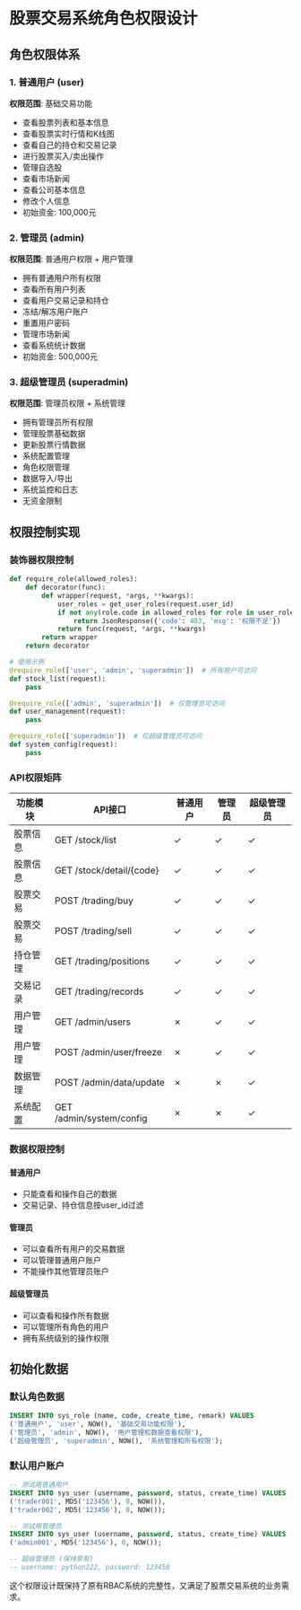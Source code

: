 # 股票交易系统角色权限设计

## 角色权限体系

### 1. 普通用户 (user)
**权限范围**: 基础交易功能
- 查看股票列表和基本信息
- 查看股票实时行情和K线图
- 查看自己的持仓和交易记录
- 进行股票买入/卖出操作
- 管理自选股
- 查看市场新闻
- 查看公司基本信息
- 修改个人信息
- 初始资金: 100,000元

### 2. 管理员 (admin)  
**权限范围**: 普通用户权限 + 用户管理
- 拥有普通用户所有权限
- 查看所有用户列表
- 查看用户交易记录和持仓
- 冻结/解冻用户账户
- 重置用户密码
- 管理市场新闻
- 查看系统统计数据
- 初始资金: 500,000元

### 3. 超级管理员 (superadmin)
**权限范围**: 管理员权限 + 系统管理
- 拥有管理员所有权限  
- 管理股票基础数据
- 更新股票行情数据
- 系统配置管理
- 角色权限管理
- 数据导入/导出
- 系统监控和日志
- 无资金限制

## 权限控制实现

### 装饰器权限控制
```python
def require_role(allowed_roles):
    def decorator(func):
        def wrapper(request, *args, **kwargs):
            user_roles = get_user_roles(request.user_id)
            if not any(role.code in allowed_roles for role in user_roles):
                return JsonResponse({'code': 403, 'msg': '权限不足'})
            return func(request, *args, **kwargs)
        return wrapper
    return decorator

# 使用示例
@require_role(['user', 'admin', 'superadmin'])  # 所有用户可访问
def stock_list(request):
    pass

@require_role(['admin', 'superadmin'])  # 仅管理员可访问  
def user_management(request):
    pass

@require_role(['superadmin'])  # 仅超级管理员可访问
def system_config(request):
    pass
```

### API权限矩阵

| 功能模块 | API接口 | 普通用户 | 管理员 | 超级管理员 |
|---------|--------|---------|--------|-----------|
| 股票信息 | GET /stock/list | ✓ | ✓ | ✓ |
| 股票信息 | GET /stock/detail/{code} | ✓ | ✓ | ✓ |
| 股票交易 | POST /trading/buy | ✓ | ✓ | ✓ |
| 股票交易 | POST /trading/sell | ✓ | ✓ | ✓ |
| 持仓管理 | GET /trading/positions | ✓ | ✓ | ✓ |
| 交易记录 | GET /trading/records | ✓ | ✓ | ✓ |
| 用户管理 | GET /admin/users | ✗ | ✓ | ✓ |
| 用户管理 | POST /admin/user/freeze | ✗ | ✓ | ✓ |
| 数据管理 | POST /admin/data/update | ✗ | ✗ | ✓ |
| 系统配置 | GET /admin/system/config | ✗ | ✗ | ✓ |

### 数据权限控制

#### 普通用户
- 只能查看和操作自己的数据
- 交易记录、持仓信息按user_id过滤

#### 管理员  
- 可以查看所有用户的交易数据
- 可以管理普通用户账户
- 不能操作其他管理员账户

#### 超级管理员
- 可以查看和操作所有数据
- 可以管理所有角色的用户
- 拥有系统级别的操作权限

## 初始化数据

### 默认角色数据
```sql
INSERT INTO sys_role (name, code, create_time, remark) VALUES
('普通用户', 'user', NOW(), '基础交易功能权限'),
('管理员', 'admin', NOW(), '用户管理和数据查看权限'),  
('超级管理员', 'superadmin', NOW(), '系统管理和所有权限');
```

### 默认用户账户
```sql
-- 测试用普通用户
INSERT INTO sys_user (username, password, status, create_time) VALUES
('trader001', MD5('123456'), 0, NOW()),
('trader002', MD5('123456'), 0, NOW());

-- 测试用管理员
INSERT INTO sys_user (username, password, status, create_time) VALUES  
('admin001', MD5('123456'), 0, NOW());

-- 超级管理员 (保持原有)
-- username: python222, password: 123456
```

这个权限设计既保持了原有RBAC系统的完整性，又满足了股票交易系统的业务需求。